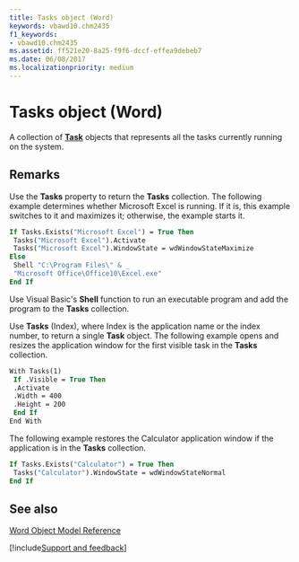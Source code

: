 ```yaml
---
title: Tasks object (Word)
keywords: vbawd10.chm2435
f1_keywords:
- vbawd10.chm2435
ms.assetid: ff521e20-8a25-f9f6-dccf-effea9debeb7
ms.date: 06/08/2017
ms.localizationpriority: medium
---
```



# Tasks object (Word)

A collection of **[Task](Word.Task.md)** objects that represents all the tasks currently running on the system.


## Remarks

Use the **Tasks** property to return the **Tasks** collection. The following example determines whether Microsoft Excel is running. If it is, this example switches to it and maximizes it; otherwise, the example starts it.


```vb
If Tasks.Exists("Microsoft Excel") = True Then 
 Tasks("Microsoft Excel").Activate 
 Tasks("Microsoft Excel").WindowState = wdWindowStateMaximize 
Else 
 Shell "C:\Program Files\" & _ 
 "Microsoft Office\Office10\Excel.exe" 
End If
```

Use Visual Basic's **Shell** function to run an executable program and add the program to the **Tasks** collection.

Use **Tasks** (Index), where Index is the application name or the index number, to return a single **Task** object. The following example opens and resizes the application window for the first visible task in the **Tasks** collection.




```vb
With Tasks(1) 
 If .Visible = True Then 
 .Activate 
 .Width = 400 
 .Height = 200 
 End If 
End With
```

The following example restores the Calculator application window if the application is in the **Tasks** collection.




```vb
If Tasks.Exists("Calculator") = True Then 
 Tasks("Calculator").WindowState = wdWindowStateNormal 
End If
```


## See also



[Word Object Model Reference](overview/Word/object-model.md)

[!include[Support and feedback](~/includes/feedback-boilerplate.md)]